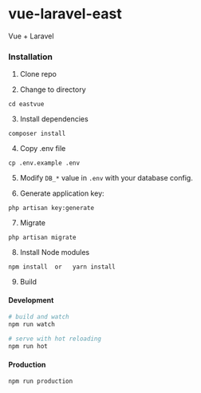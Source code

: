 # vue-laravel-east

Vue + Laravel 

### Installation

1. Clone repo

2. Change to directory

````
cd eastvue
````   

3. Install dependencies

````
composer install
````

4. Copy .env file

```
cp .env.example .env
```

5. Modify `DB_*` value in `.env` with your database config.

6. Generate application key:

````
php artisan key:generate
````

7. Migrate
````
php artisan migrate
````

8. Install Node modules
````
npm install  or   yarn install
````


9. Build

#### Development

```bash
# build and watch
npm run watch

# serve with hot reloading
npm run hot
```

#### Production

```bash
npm run production
```
